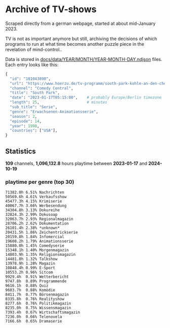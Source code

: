 # Archive of TV-shows

Scraped directly from a german webpage, started at about mid-January 2023.

TV is not as important anymore but still, archiving the decisions of which programs to run at what time
becomes another puzzle piece in the revelation of mind-control.. 

Data is stored in [docs/data/YEAR/MONTH/YEAR-MONTH-DAY.ndjson](docs/data/) files. 
Each entry looks like this:

```python
{
  "id": "181043890", 
  "url": "https://www.hoerzu.de/tv-programm/south-park-kohle-an-den-chefkoch/bid_181043890/", 
  "channel": "Comedy Central", 
  "title": "South Park", 
  "date": "2023-01-17T05:15:00",    # probably Europe/Berlin timezone 
  "length": 25,                     # minutes 
  "sub_title": "Serie", 
  "genre": "Erwachsenen-Animationsserie", 
  "season": 2, 
  "episode": 14, 
  "year": 1998, 
  "countries": ["USA"],
}
```

## Statistics

**109** channels, **1,096,132.8** hours playtime between **2023-01-17** and **2024-10-19**


### playtime per genre (top 30)

    71382.0h 6.51% Nachrichten
    50569.6h 4.61% Verkaufsshow
    45477.3h 4.15% Krimiserie
    40067.7h 3.66% Werbesendung
    34304.8h 3.13% Dokureihe
    32824.3h 2.99% Dokusoap
    32063.7h 2.93% Regionalmagazin
    28706.2h 2.62% Dokumentation
    26101.4h 2.38% *unknown*
    20431.5h 1.86% Zeichentrickserie
    20159.8h 1.84% Infomercial
    19608.2h 1.79% Animationsserie
    15880.0h 1.45% Comedyserie
    15348.1h 1.40% Morgenmagazin
    14803.9h 1.35% Religionsmagazin
    14481.8h 1.32% Talkshow
    13978.9h 1.28% Magazin
    10848.4h 0.99% E-Sport
    10553.2h 0.96% Sitcom
    9929.4h  0.91% Wetterbericht
    9747.8h  0.89% Programmende
    9616.1h  0.88% Quiz
    9603.7h  0.88% Komödie
    8411.7h  0.77% Börsenmagazin
    8335.8h  0.76% Realityshow
    8277.6h  0.76% Politikmagazin
    8235.0h  0.75% Wissensmagazin
    7393.4h  0.67% Wirtschaftsmagazin
    7236.0h  0.66% Telenovela
    7166.6h  0.65% Dramaserie
